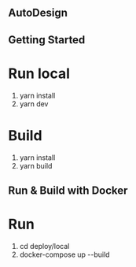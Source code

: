 ## AutoDesign
## Getting Started
# Run local
1. yarn install
2. yarn dev
# Build
1. yarn install
2. yarn build
## Run & Build with Docker
# Run
1. cd deploy/local
2. docker-compose up --build